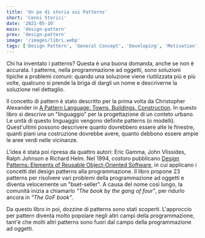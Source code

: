 ```yaml
---
title: 'Un po di storia sui Patterns'
short: 'Cenni Storici'
date: '2021-05-10'
main: 'design-pattern'
prev: 'design-pattern'
image: '/images/libri.webp'
tags: ['Design Pattern', 'General Concept', 'Developing', 'Motivation', 'Structure', 'Software Design']
---
```


Chi ha inventato i patterns? Questa è una buona domanda, anche se non è accurata. I patterns, nella programmazione ad oggetti, sono soluzioni tipiche a problemi comuni: quando una soluzione viene riutilizzata più e più volte, qualcuno si prende la briga di dargli un nome e descriverne la soluzione nel dettaglio.

Il concetto di pattern è stato descritto per la prima volta da Christopher Alexander in [A Pattern Language: Towns, Buildings, Construction](https://www.amazon.it/Pattern-Language-Towns-Buildings-Construction/dp/0195019199). In questo libro si descrive un "linguaggio" per la progettazione di un conteto urbano. Le unità di questo linguaggio vengono definite patterns (o modelli). Quest'ultimi possono descrivere quanto dovrebbero essere alte le finestre, quanti piani una costruzione dovrebbe avere, quanto debbono essere ampie le aree verdi nelle vicinanze.

L'idea è stata poi ripresa da quattro autori: Eric Gamma, John Vlissides, Ralph Johnson e Richard Helm. Nel 1994, costoro pubblicano [Design Patterns: Elements of Reusable Object-Oriented Software](https://www.amazon.it/Design-Patterns-Elements-Reusable-Object-Oriented/dp/0201633612), in cui applicano i concetti del design patterns alla programmazione. Il libro propone 23 patterns per risolvere vari problemi della programmazione ad oggetti e diventa velocemente un "bset-seller". A causa del nome così lungo, la comunità inizia a chiamarlo *"The book by the gang of four"*, per ridurlo ancora in *"The GoF book"*.

Da questo libro in poi, dozzine di patterns sono stati scoperti. L'approccio per pattern diventa molto popolare negli altri campi della programmazione, tant'è che molti altri patterns sono fuori dal campo della programmazione ad oggetti.